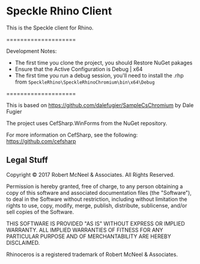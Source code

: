 Speckle Rhino Client
====================

This is the Speckle client for Rhino.

====================

Development Notes:

- The first time you clone the project, you should Restore NuGet pakages
- Ensure that the Active Configuration is Debug | x64
- The first time you run a debug session, you'll need to install the .rhp from `SpeckleRhino\SpeckleRhinoChromium\bin\x64\Debug`

====================

This is based on https://github.com/dalefugier/SampleCsChromium by Dale Fugier

The project uses CefSharp.WinForms from the NuGet repository.

For more information on CefSharp, see the following:
https://github.com/cefsharp

Legal Stuff
-----------
Copyright © 2017 Robert McNeel & Associates. All Rights Reserved.

Permission is hereby granted, free of charge, to any person obtaining a copy of
this software and associated documentation files (the "Software"), to deal in
the Software without restriction, including without limitation the rights to use,
copy, modify, merge, publish, distribute, sublicense, and/or sell copies of the
Software.

THIS SOFTWARE IS PROVIDED "AS IS" WITHOUT EXPRESS OR IMPLIED WARRANTY. ALL IMPLIED
WARRANTIES OF FITNESS FOR ANY PARTICULAR PURPOSE AND OF MERCHANTABILITY ARE HEREBY
DISCLAIMED.

Rhinoceros is a registered trademark of Robert McNeel & Associates.

